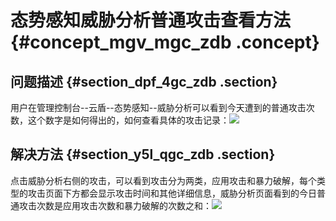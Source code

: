 # 态势感知威胁分析普通攻击查看方法 {#concept_mgv_mgc_zdb .concept}

## 问题描述 {#section_dpf_4gc_zdb .section}

用户在管理控制台--云盾--态势感知--威胁分析可以看到今天遭到的普通攻击次数，这个数字是如何得出的，如何查看具体的攻击记录：![](https://img.alicdn.com/tps/TB1E2sgLFXXXXbhaXXXXXXXXXXX-1097-472.jpg)

## 解决方法 {#section_y5l_qgc_zdb .section}

点击威胁分析右侧的攻击，可以看到攻击分为两类，应用攻击和暴力破解，每个类型的攻击页面下方都会显示攻击时间和其他详细信息，威胁分析页面看到的今日普通攻击次数是应用攻击次数和暴力破解的次数之和：![](https://img.alicdn.com/tps/TB1ijACLFXXXXavXpXXXXXXXXXX-1186-920.jpg)

